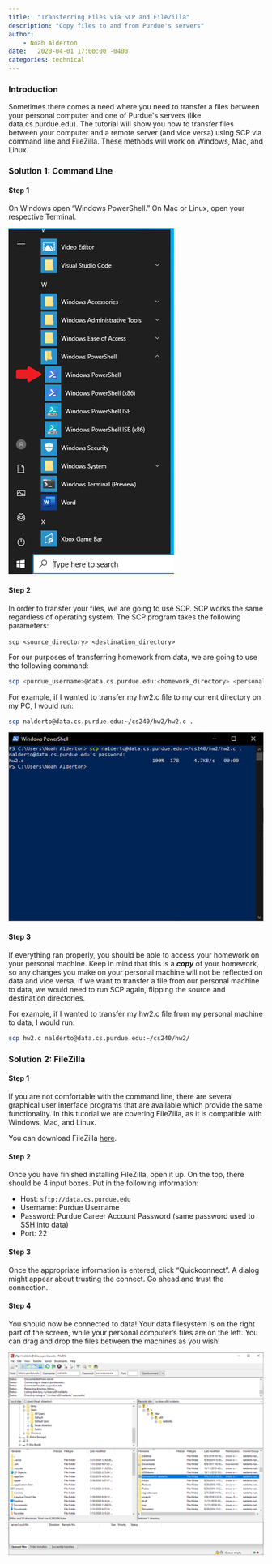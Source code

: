 ```yaml
---
title:  "Transferring Files via SCP and FileZilla"
description: "Copy files to and from Purdue's servers"
author: 
    - Noah Alderton
date:   2020-04-01 17:00:00 -0400
categories: technical
---
```



### Introduction

Sometimes there comes a need where you need to transfer a files between your personal computer and one of Purdue's servers (like data.cs.purdue.edu).  The tutorial will show you how to transfer files between your computer and a remote server (and vice versa) using SCP via command line and FileZilla.  These methods will work on Windows, Mac, and Linux.

### Solution 1: Command Line

#### Step 1

On Windows open “Windows PowerShell.” On Mac or Linux, open your respective Terminal.

![Windows Powershell](/assets/images/wiki/file-transfer/image1.png)

#### Step 2

In order to transfer your files, we are going to use SCP. SCP works the same regardless of operating system. The SCP program takes the following parameters:

`scp <source_directory> <destination_directory>`

For our purposes of transferring homework from data, we are going to use the following command:

```bash
scp <purdue_username>@data.cs.purdue.edu:<homework_directory> <personal_machine_directory>
```

For example, if I wanted to transfer my hw2.c file to my current directory on my PC, I would run:

```bash
scp nalderto@data.cs.purdue.edu:~/cs240/hw2/hw2.c .
```

![Windows Powershell](/assets/images/wiki/file-transfer/image2.png)

#### Step 3

If everything ran properly, you should be able to access your homework on your personal machine. Keep in mind that this is a ***copy*** of your homework, so any changes you make on your personal machine will not be reflected on data and vice versa. If we want to transfer a file from our personal machine to data, we would need to run SCP again, flipping the source and destination directories.

For example, if I wanted to transfer my hw2.c file from my personal machine to data, I would run:

```bash
scp hw2.c nalderto@data.cs.purdue.edu:~/cs240/hw2/
```

### Solution 2: FileZilla

#### Step 1

If you are not comfortable with the command line, there are several graphical user interface programs that are available which provide the same functionality. In this tutorial we are covering FileZilla, as it is compatible with Windows, Mac, and Linux.

You can download FileZilla [here](https://filezilla-project.org/download.php?show_all=1).

#### Step 2

Once you have finished installing FileZilla, open it up. On the top, there should be 4 input boxes. Put in the following information:

- Host: `sftp://data.cs.purdue.edu`
- Username: Purdue Username
- Password: Purdue Career Account Password (same password used to SSH into data)
- Port: 22

#### Step 3

Once the appropriate information is entered, click “Quickconnect”. A dialog might appear about trusting the connect. Go ahead and trust the connection.

#### Step 4

You should now be connected to data! Your data filesystem is on the right part of the screen, while your personal computer’s files are on the left. You can drag and drop the files between the machines as you wish!

![Filezilla example](/assets/images/wiki/file-transfer/image3.png)
